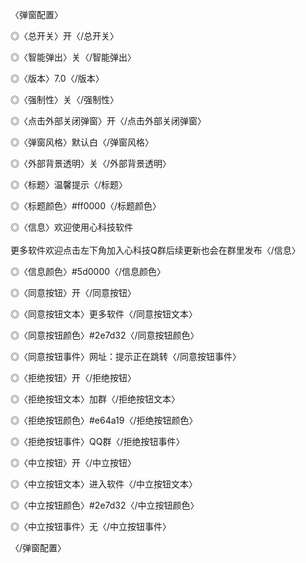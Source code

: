 〈弹窗配置〉

◎〈总开关〉开〈/总开关〉

◎〈智能弹出〉关〈/智能弹出〉

◎〈版本〉7.0〈/版本〉

◎〈强制性〉关〈/强制性〉

◎〈点击外部关闭弹窗〉开〈/点击外部关闭弹窗〉

◎〈弹窗风格〉默认白〈/弹窗风格〉

◎〈外部背景透明〉关〈/外部背景透明〉

◎〈标题〉温馨提示〈/标题〉

◎〈标题颜色〉#ff0000〈/标题颜色〉

◎〈信息〉欢迎使用心科技软件</br><br>更多软件欢迎点击左下角加入心科技Q群后续更新也会在群里发布〈/信息〉

◎〈信息颜色〉#5d0000〈/信息颜色〉

◎〈同意按钮〉开〈/同意按钮〉

◎〈同意按钮文本〉更多软件〈/同意按钮文本〉

◎〈同意按钮颜色〉#2e7d32〈/同意按钮颜色〉

◎〈同意按钮事件〉网址：提示正在跳转〈/同意按钮事件〉

◎〈拒绝按钮〉开〈/拒绝按钮〉

◎〈拒绝按钮文本〉加群〈/拒绝按钮文本〉

◎〈拒绝按钮颜色〉#e64a19〈/拒绝按钮颜色〉

◎〈拒绝按钮事件〉QQ群〈/拒绝按钮事件〉

◎〈中立按钮〉开〈/中立按钮〉

◎〈中立按钮文本〉进入软件〈/中立按钮文本〉

◎〈中立按钮颜色〉#2e7d32〈/中立按钮颜色〉

◎〈中立按钮事件〉无〈/中立按钮事件〉

〈/弹窗配置〉
